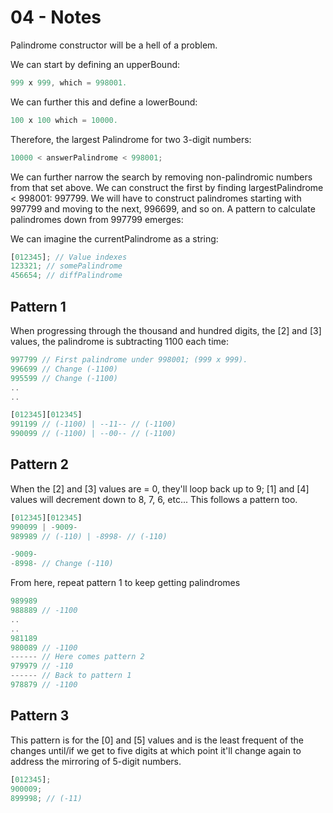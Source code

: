 # 04 - Notes

Palindrome constructor will be a hell of a problem.

We can start by defining an upperBound:

```js
999 x 999, which = 998001.
```

We can further this and define a lowerBound:

```js
100 x 100 which = 10000.
```

Therefore, the largest Palindrome for two 3-digit numbers:

```js
10000 < answerPalindrome < 998001;
```

We can further narrow the search by removing non-palindromic numbers from that set above. We can construct the first by finding largestPalindrome < 998001: 997799. We will have to construct palindromes starting with 997799 and moving to the next, 996699, and so on. A pattern to calculate palindromes down from 997799 emerges:

We can imagine the currentPalindrome as a string:

```js
[012345]; // Value indexes
123321; // somePalindrome
456654; // diffPalindrome
```

## Pattern 1

When progressing through the thousand and hundred digits, the [2] and [3] values, the palindrome is subtracting 1100 each time:

```js
997799 // First palindrome under 998001; (999 x 999).
996699 // Change (-1100)
995599 // Change (-1100)
..
..

[012345][012345]
991199 // (-1100) | --11-- // (-1100)
990099 // (-1100) | --00-- // (-1100)
```

## Pattern 2

When the [2] and [3] values are = 0, they'll loop back up to 9; [1] and [4] values will decrement down to 8, 7, 6, etc... This follows a pattern too.

```js
[012345][012345]
990099 | -9009-
989989 // (-110) | -8998- // (-110)

-9009-
-8998- // Change (-110)
```

From here, repeat pattern 1 to keep getting palindromes

```js
989989
988889 // -1100
..
..
981189
980089 // -1100
------ // Here comes pattern 2
979979 // -110
------ // Back to pattern 1
978879 // -1100
```

## Pattern 3

This pattern is for the [0] and [5] values and is the least frequent of the changes until/if we get to five digits at which point it'll change again to address the mirroring of 5-digit numbers.

```js
[012345];
900009;
899998; // (-11)
```
